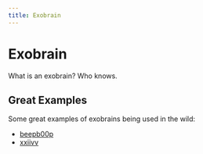 ```yaml
---
title: Exobrain
---
```


# Exobrain

What is an exobrain? Who knows.

## Great Examples

Some great examples of exobrains being used in the wild:

- [beepb00p]
- [xxiivv]

[beepb00p]: ./people/beepb00p.md
[xxiivv]: https://wiki.xxiivv.com/site/home.html
